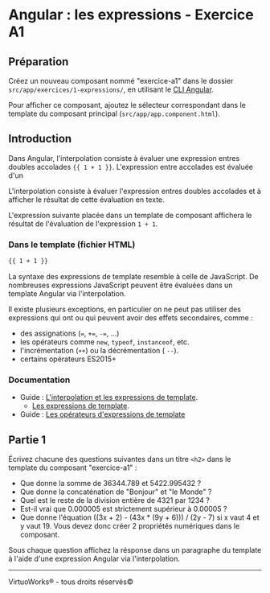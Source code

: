 # Angular : les expressions - Exercice A1


## Préparation
Créez un nouveau composant nommé "exercice-a1" dans le dossier `src/app/exercices/1-expressions/`, en utilisant le [CLI Angular](https://angular.io/cli).

Pour afficher ce composant, ajoutez le sélecteur correspondant dans le template du composant principal (`src/app/app.component.html`).

## Introduction
Dans Angular, l'interpolation consiste à évaluer une expression entres doubles accolades `{{ 1 + 1 }}`. L'expression entre accolades est évaluée d'un

L'interpolation consiste à évaluer l'expression entres doubles accolades et à afficher le résultat de cette évaluation en texte.

L'expression suivante placée dans un template de composant affichera le résultat de l'évaluation de l'expression `1 + 1`.

### Dans le template (fichier HTML)
``` html
{{ 1 + 1 }}
```

La syntaxe des expressions de template resemble à celle de JavaScript. De nombreuses expressions JavaScript peuvent être évaluées dans un template Angular via l'interpolation.

Il existe plusieurs exceptions, en particulier on ne peut pas utiliser des expressions qui ont ou qui peuvent avoir des effets secondaires, comme :

- des assignations (`=`, `+=`, `-=`, ...)
- les opérateurs comme `new`, `typeof`, `instanceof`, etc.
- l'incrémentation (`++`) ou la décrémentation ( `--`).
- certains opérateurs ES2015+

### Documentation
- Guide : [L'interpolation et les expressions de template](https://angular.io/guide/template-syntax).
  - [Les expressions de template](https://angular.io/guide/template-syntax#template-expressions).
- Guide : [Les opérateurs d'expressions de template](https://angular.io/guide/template-syntax#template-expression-operators)

## Partie 1

Écrivez chacune des questions suivantes dans un titre `<h2>` dans le template du composant "exercice-a1" :

- Que donne la somme de 36344.789 et 5422.995432 ?
- Que donne la concaténation de "Bonjour" et "le Monde" ?
- Quel est le reste de la division entière de 4321 par 1234 ?
- Est-il vrai que 0.000005 est strictement supérieur à 0.00005 ?
- Que donne l'équation ((3x + 2) - (43x * (9y + 6))) / (2y - 7) si x vaut 4 et y vaut 19. Vous devez donc créer 2 propriétés numériques dans le composant.

Sous chaque question affichez la résponse dans un paragraphe du template à l'aide d'une expression Angular via l'interpolation.

---

VirtuoWorks® - tous droits réservés©